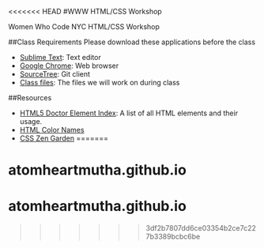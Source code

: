 <<<<<<< HEAD
#WWW HTML/CSS Workshop

Women Who Code NYC HTML/CSS Workshop

##Class Requirements
Please download these applications before the class
* [Sublime Text](http://www.sublimetext.com): Text editor
* [Google Chrome](http://chrome.google.com): Web browser
* [SourceTree](http://sourcetreeapp.com): Git client
* [Class files](https://github.com/WomenWhoCodeNYC/HTML-CSS/archive/master.zip): The files we will work on during class


##Resources
* [HTML5 Doctor Element Index](http://html5doctor.com/element-index/): A list of all HTML elements and their usage.
* [HTML Color Names](http://www.w3schools.com/html/html_colornames.asp)
* [CSS Zen Garden](http://csszengarden.com)
=======
# atomheartmutha.github.io
# atomheartmutha.github.io
>>>>>>> 3df2b7807dd6ce03354b2ce7c227b3389bcbc6be
